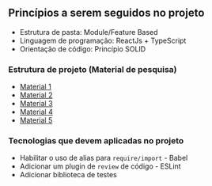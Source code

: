 ## Princípios a serem seguidos no projeto

- Estrutura de pasta: Module/Feature Based
- Linguagem de programação: ReactJs + TypeScript
- Orientação de código: Princípio SOLID

### Estrutura de projeto (Material de pesquisa)

- [Material 1](https://www.sitepoint.com/organize-large-react-application/)
- [Material 2](https://github.com/jsx-eslint/eslint-plugin-react/blob/HEAD/docs/rules/jsx-filename-extension.md)
- [Material 3](https://reboot.studio/blog/folder-structures-to-organize-react-project/)
- [Material 4](https://levelup.gitconnected.com/building-a-scalable-and-modular-architecture-for-react-ts-applications-e1d917250e04)
- [Material 5](https://alexmngn.medium.com/why-react-developers-should-modularize-their-applications-d26d381854c1)


### Tecnologias que devem aplicadas no projeto

- Habilitar o uso de alias para `require/import` - Babel
- Adicionar um plugin de `review` de código - ESLint
- Adicionar biblioteca de testes